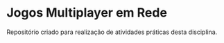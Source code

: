# Jogos Multiplayer em Rede

Repositório criado para realização de atividades práticas desta disciplina.
